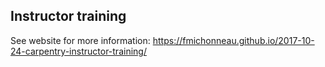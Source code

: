 ## Instructor training

See website for more information: https://fmichonneau.github.io/2017-10-24-carpentry-instructor-training/
